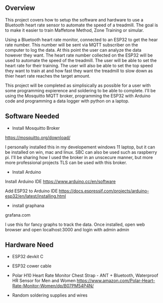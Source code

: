 ## Overview

This project covers how to setup the software and hardware to use a Bluetooth heart rate sensor to automate the speed of
a treadmill. The goal is to make it easier to train Maffetone Method, Zone Training or simular. 

Using a Bluetooth heart rate monitor, connected to an ESP32 to get the hear rate number. This number will be sent via MQTT
subscriber on the computer to log the data. At this point the user can analyze the data however they want. The heart rate number
collected on the ESP32 will be used to automate the speed of the treadmill. The user will be able to set the heart rate for their
training. The user will also be able to set the top speed they want to train at and how fast they want the treadmill to slow down
as thier heart rate reaches the target amount. 

This project will be completed as simplisically as possible for a user with some programming expierence and soldering to be
able to complete. I'll be using the Mosquitto MQTT broker, programming the ESP32 with Arduino code and programming a data logger
with python on a laptop. 

## Software Needed

- Install Mosquitto Broker

https://mosquitto.org/download/

I personally installed this in my developement windows 11 laptop, but it can be installed on win, mac and linux. SBC can 
also be used such as raspberry pi. I'll be sharing how I used the broker in an unscecure manner, but more more professional 
projects TLS can be used with this broker. 

- Install Arduino  

Install Arduino IDE 
https://www.arduino.cc/en/software

Add ESP32 to Arduino IDE 
https://docs.espressif.com/projects/arduino-esp32/en/latest/installing.html

- install graphana

grafana.com 

I use this for fancy graphs to track the data. Once installed, open web browser and open localhost:3000 and login with admin admin


## Hardware Need

- ESP32 devkit C

- ESP32 cower cable

- Polar H10 Heart Rate Monitor Chest Strap - ANT + Bluetooth, Waterproof HR Sensor for Men and Women 
https://www.amazon.com/Polar-Heart-Rate-Monitor-Women/dp/B07PM54P4N/

- Random soldering supplies and wires


